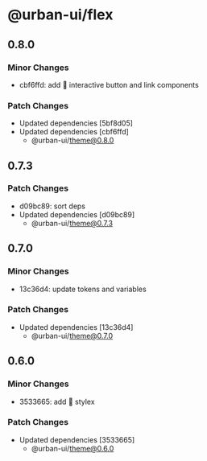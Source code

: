 # @urban-ui/flex

## 0.8.0

### Minor Changes

- cbf6ffd: add :rocket: interactive button and link components

### Patch Changes

- Updated dependencies [5bf8d05]
- Updated dependencies [cbf6ffd]
  - @urban-ui/theme@0.8.0

## 0.7.3

### Patch Changes

- d09bc89: sort deps
- Updated dependencies [d09bc89]
  - @urban-ui/theme@0.7.3

## 0.7.0

### Minor Changes

- 13c36d4: update tokens and variables

### Patch Changes

- Updated dependencies [13c36d4]
  - @urban-ui/theme@0.7.0

## 0.6.0

### Minor Changes

- 3533665: add :rocket: stylex

### Patch Changes

- Updated dependencies [3533665]
  - @urban-ui/theme@0.6.0
